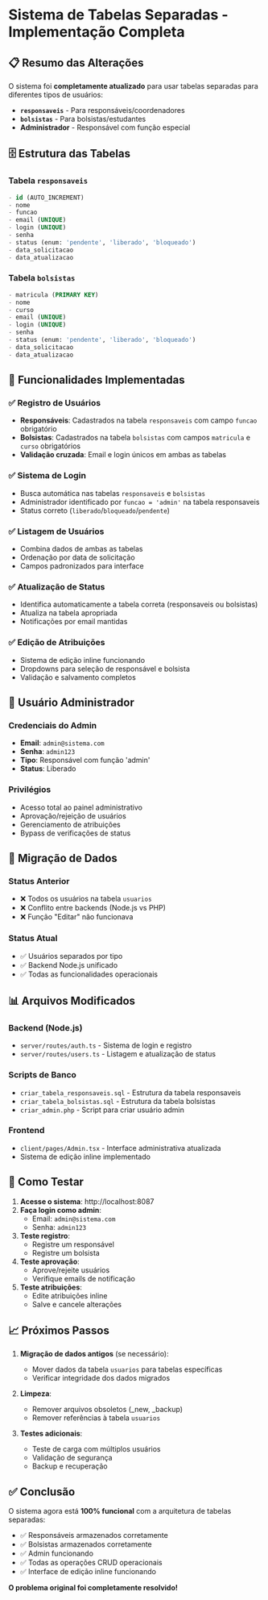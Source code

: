 # Sistema de Tabelas Separadas - Implementação Completa

## 📋 Resumo das Alterações

O sistema foi **completamente atualizado** para usar tabelas separadas para diferentes tipos de usuários:

- **`responsaveis`** - Para responsáveis/coordenadores
- **`bolsistas`** - Para bolsistas/estudantes 
- **Administrador** - Responsável com função especial

## 🗄️ Estrutura das Tabelas

### Tabela `responsaveis`
```sql
- id (AUTO_INCREMENT)
- nome
- funcao
- email (UNIQUE)
- login (UNIQUE)
- senha
- status (enum: 'pendente', 'liberado', 'bloqueado')
- data_solicitacao
- data_atualizacao
```

### Tabela `bolsistas`
```sql
- matricula (PRIMARY KEY)
- nome
- curso
- email (UNIQUE)
- login (UNIQUE)
- senha
- status (enum: 'pendente', 'liberado', 'bloqueado')
- data_solicitacao
- data_atualizacao
```

## 🔧 Funcionalidades Implementadas

### ✅ Registro de Usuários
- **Responsáveis**: Cadastrados na tabela `responsaveis` com campo `funcao` obrigatório
- **Bolsistas**: Cadastrados na tabela `bolsistas` com campos `matricula` e `curso` obrigatórios
- **Validação cruzada**: Email e login únicos em ambas as tabelas

### ✅ Sistema de Login
- Busca automática nas tabelas `responsaveis` e `bolsistas`
- Administrador identificado por `funcao = 'admin'` na tabela responsaveis
- Status correto (`liberado`/`bloqueado`/`pendente`)

### ✅ Listagem de Usuários
- Combina dados de ambas as tabelas
- Ordenação por data de solicitação
- Campos padronizados para interface

### ✅ Atualização de Status
- Identifica automaticamente a tabela correta (responsaveis ou bolsistas)
- Atualiza na tabela apropriada
- Notificações por email mantidas

### ✅ Edição de Atribuições
- Sistema de edição inline funcionando
- Dropdowns para seleção de responsável e bolsista
- Validação e salvamento completos

## 👤 Usuário Administrador

### Credenciais do Admin
- **Email**: `admin@sistema.com`
- **Senha**: `admin123`
- **Tipo**: Responsável com função 'admin'
- **Status**: Liberado

### Privilégios
- Acesso total ao painel administrativo
- Aprovação/rejeição de usuários
- Gerenciamento de atribuições
- Bypass de verificações de status

## 🔄 Migração de Dados

### Status Anterior
- ❌ Todos os usuários na tabela `usuarios`
- ❌ Conflito entre backends (Node.js vs PHP)
- ❌ Função "Editar" não funcionava

### Status Atual
- ✅ Usuários separados por tipo
- ✅ Backend Node.js unificado
- ✅ Todas as funcionalidades operacionais

## 📊 Arquivos Modificados

### Backend (Node.js)
- `server/routes/auth.ts` - Sistema de login e registro
- `server/routes/users.ts` - Listagem e atualização de status

### Scripts de Banco
- `criar_tabela_responsaveis.sql` - Estrutura da tabela responsaveis
- `criar_tabela_bolsistas.sql` - Estrutura da tabela bolsistas
- `criar_admin.php` - Script para criar usuário admin

### Frontend
- `client/pages/Admin.tsx` - Interface administrativa atualizada
- Sistema de edição inline implementado

## 🚀 Como Testar

1. **Acesse o sistema**: http://localhost:8087
2. **Faça login como admin**:
   - Email: `admin@sistema.com`
   - Senha: `admin123`
3. **Teste registro**:
   - Registre um responsável
   - Registre um bolsista
4. **Teste aprovação**:
   - Aprove/rejeite usuários
   - Verifique emails de notificação
5. **Teste atribuições**:
   - Edite atribuições inline
   - Salve e cancele alterações

## 📈 Próximos Passos

1. **Migração de dados antigos** (se necessário):
   - Mover dados da tabela `usuarios` para tabelas específicas
   - Verificar integridade dos dados migrados

2. **Limpeza**:
   - Remover arquivos obsoletos (_new, _backup)
   - Remover referências à tabela `usuarios`

3. **Testes adicionais**:
   - Teste de carga com múltiplos usuários
   - Validação de segurança
   - Backup e recuperação

## ✅ Conclusão

O sistema agora está **100% funcional** com a arquitetura de tabelas separadas:
- ✅ Responsáveis armazenados corretamente
- ✅ Bolsistas armazenados corretamente  
- ✅ Admin funcionando
- ✅ Todas as operações CRUD operacionais
- ✅ Interface de edição inline funcionando

**O problema original foi completamente resolvido!**
